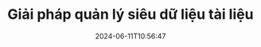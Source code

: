 ---
############################# Static ############################
layout: "family"
date:  2024-06-11T10:56:47
draft: false

product: "Metadata"
product_tag: "metadata"

lang: vi

############################# Head ############################
head_title: "API .NET, Java, Node.js và ứng dụng thao tác siêu dữ liệu trực tuyến của GroupDocs"
head_description: "API siêu dữ liệu tài liệu có nguồn gốc từ C# .NET & Java. Đọc, viết, chỉnh sửa và so sánh thông tin meta của tất cả các định dạng phổ biến. Phân tích và xuất siêu dữ liệu."

############################# Header ############################
title: "Giải pháp quản lý siêu dữ liệu tài liệu"
description:  |
  API và ứng dụng để đọc, chỉnh sửa, thay thế và xóa siêu dữ liệu của tài liệu, hình ảnh và các định dạng tệp khác trên các nền tảng phổ biến.

  Thêm thông tin siêu dữ liệu ẩn vào các tệp và tài liệu kinh doanh của bạn.

  Sửa đổi hoặc xóa siêu dữ liệu đã được trình bày trong tài liệu của bạn.

  Thu thập và phân tích thông tin về siêu dữ liệu tài liệu và tệp.

############################# Supported Platforms ###############################
supported_platforms:
  enable: true
  head_title: "Chọn nền tảng của bạn"
  title: "Nền tảng độc lập"
  description: "GroupDocs.Metadata tương thích với nhiều hệ điều hành và khung:"
  details_link_title: "Tìm hiểu thêm"

  items:
    # items loop
    - title: ".NET"
      description: GroupDocs.Metadata .NET 
      color: "blue"
      tag: "net"
      link: "/metadata/net/"
      features_link: "https://docs.groupdocs.com/metadata/net/system-requirements/"
      features:
          # features loop
          - rows: "4"
            content: |
                    .NET Core 3.0 or higher <br> .NET 5.0 or higher <br> .NET Standard 2.1
      
          # features loop
          - rows: "1"
            content: |
                    Windows <br> Linux <br> Mac OS
      
          # features loop
          - rows: "3"
            content: |
                    Microsoft Visual Studio <br> JetBrains Rider <br> Microsoft Visual Code
      
          # features loop
          - rows: "1"
            content: |
                    70+ file formats
      

    # items loop
    - title: "Java"
      description: GroupDocs.Metadata Java
      color: "red"
      tag: "java"
      link: "/metadata/java/"
      features_link: "https://docs.groupdocs.com/metadata/java/system-requirements/"
      features:
          # features loop
          - rows: "4"
            content: |
                    J2SE 7.0 or higher <br> Kotlin
      
          # features loop
          - rows: "1"
            content: |
                    Windows <br> Linux <br> Mac OS
      
          # features loop
          - rows: "3"
            content: |
                    IntelliJ IDEA <br> Eclipse <br> NetBeans
      
          # features loop
          - rows: "1"
            content: |
                    70+ file formats

    # items loop
    - title: "Node.js"
      description: GroupDocs.Metadata Node.js
      color: "green"
      tag: "nodejs-java"
      link: "/metadata/nodejs-java/"
      features_link: "https://docs.groupdocs.com/metadata/"
      features:
          # features loop
          - rows: "4"
            content: |
                    Node.js 16+ and J2SE 8.0 (1.8)+
      
          # features loop
          - rows: "1"
            content: |
                    Windows <br> Linux <br> Mac OS
      
          # features loop
          - rows: "3"
            content: |
                    Atom <br> Visual Studio Code <br> Bất kỳ trình soạn thảo văn bản nào khác
      
          # features loop
          - rows: "1"
            content: |
                    70+ file formats

############################# Features ###############################
features:
  enable: true
  title: "Đánh giá tính năng của GroupDocs.Metadata"
  description: "Giải pháp của chúng tôi được thiết kế để thao tác siêu dữ liệu ở nhiều định dạng tệp phổ biến bao gồm hình ảnh và tài liệu văn phòng."

  items:
    # items loop
    - icon: "protect"
      title: "Bảo vệ thông tin doanh nghiệp"
      content: "Thêm siêu dữ liệu ẩn vào các tệp và tài liệu nhạy cảm của bạn."

    # items loop
    - icon: "control"
      title: "Kiểm soát siêu dữ liệu tài liệu"
      content: "Thu thập thông tin chi tiết về siêu dữ liệu có trong tài liệu."

    # items loop
    - icon: "manipulate"
      title: "Thao tác thông tin siêu dữ liệu"
      content: "Sửa đổi nội dung hoặc xóa siêu dữ liệu ở nhiều định dạng tệp được hỗ trợ."

    # items loop
    - icon: "additional"
      title: "Các tính năng bổ sung khác nhau"
      content: "Nhận bản xem trước tài liệu, trích xuất các gói siêu dữ liệu, v.v."

############################# Code Samples ###############################
code_samples:
  enable: true
  title: "Bảo vệ tài liệu bằng siêu dữ liệu"
  description: "GroupDocs.Metadata ví dụ về mã hoạt động điển hình."

  items:
    # items loop
    - title: "Xóa siêu dữ liệu không cần thiết khỏi hình ảnh và tài liệu"
      content: "GroupDocs.Metadata giúp bạn dễ dàng xóa thông tin ẩn khỏi tệp và tài liệu của mình. Bạn có thể nhanh chóng xóa các chi tiết như thời gian và vị trí chụp ảnh hoặc xóa thông tin tác giả và người chỉnh sửa khỏi tài liệu Office."
      samples:
          # samples loop
          - language: "C#"
            color: "blue"
            content: |
                    <code class="language-csharp" data-lang="csharp">
                        // Truyền đường dẫn tới tài liệu tới hàm tạo Metadata

                        using (Metadata metadata = new Metadata("source.docx"))
                        {
                            // Xóa các thuộc tính tài liệu được kết nối với người tạo và người chỉnh sửa
                            var affected = metadata.RemoveProperties(
                                p => p.Tags.Contains(Tags.Person.Creator) ||
                                    p.Tags.Contains(Tags.Person.Editor);

                            // Kết quả quá trình loại bỏ siêu dữ liệu
                            Console.WriteLine("Properties removed: {0}", affected);

                            // Lưu tài liệu đã được làm sạch
                            metadata.Save("result.docx");
                        }                    
                    </code>

          # samples loop
          - language: "Java"
            color: "red"
            content: |
                    <code class="language-java" data-lang="java">
                        // Truyền đường dẫn tới tài liệu tới hàm tạo Metadata

                        try (Metadata metadata = new Metadata("source.docx");{

                            // Xóa các thuộc tính tài liệu được kết nối với người tạo và người chỉnh sửa
                            int affected = metadata.removeProperties(
                                new ContainsTagSpecification(Tags.getPerson().getCreator()).or(
                                new ContainsTagSpecification(Tags.getPerson().getEditor())));

                            // Kết quả quá trình loại bỏ siêu dữ liệu
                            System.out.println(String.format("Properties removed: %s", affected));

                            // Lưu tài liệu đã được làm sạch
                            metadata.save("result.docx");
                        }

                    </code>

          # samples loop
          - language: "TypeScript"
            color: "green"
            content: |
                    <code class="language-java" data-lang="javascript">
                        // Truyền đường dẫn tới tài liệu tới hàm tạo Metadata

                        const metadata = new groupdocs.metadata.Metadata("source.docx");
    
                        // Xóa các thuộc tính tài liệu được kết nối với người tạo và người chỉnh sửa
                        var affected = metadata.removeProperties(
                            new groupdocs.metadata.ContainsTagSpecification(groupdocs.metadata.Tags.getPerson().getCreator()).or(
                            new groupdocs.metadata.ContainsTagSpecification(groupdocs.metadata.Tags.getPerson().getEditor()))
                            );

                        // Kết quả quá trình loại bỏ siêu dữ liệu
                        console.log('Properties removed: ${affected}');

                        // Lưu tài liệu đã được làm sạch
                        metadata.save("result.docx");                        

                    </code>

############################# Supported Formats ###############################
formats:
  enable: true
  title: "Hơn 70 định dạng được hỗ trợ"
  description: "GroupDocs.Metadata giúp kiểm soát siêu dữ liệu ở các định dạng tài liệu và tệp phổ biến."

############################# Metrics ###############################
metrics:
  enable: true
  title: "Thành tích của GroupDocs.Metadata"
  description: "Khám phá các số liệu chính về thành tích của Thư viện của chúng tôi"

  items:
    # items loop
    - number: "70+"
      title: "Các định dạng được hỗ trợ"
      content: "GroupDocs.Metadata hỗ trợ thao tác siêu dữ liệu cho hơn 70 định dạng tệp phổ biến."

    # items loop
    - number: "700k"
      title: "Tải xuống NuGet"
      content: "GroupDocs.Metadata cho gói .NET NuGet đã được tải xuống hơn 700.000 lần."

    # items loop
    - number: "15k"
      title: "Tải xuống Maven"
      content: "GroupDocs.Metadata có 15.000 lượt tải xuống trên Maven. Quản lý siêu dữ liệu Java mạnh mẽ."

    # items loop
    - number: "140+"
      title: "Khách hàng hạnh phúc"
      content: "Các công ty nổi tiếng với tư cách là nhà phát triển cá nhân đều thích các sản phẩm của GroupDocs để xây dựng các giải pháp sáng tạo."


############################# Customers ###############################
customers:
  enable: true
  title: "Khách hàng hạnh phúc của chúng tôi"
  description: "Sản phẩm của GroupDocs được nhiều khách hàng trên toàn cầu tin cậy và sử dụng trong nhiều giải pháp kinh doanh cạnh tranh trên toàn thế giới."

  items:
    # items loop
    - title: "BenQ Corporation"
      logo: "benq"
      
    # items loop
    - title: "Nasdaq Stock Market"
      logo: "nasdaq"
      
    # items loop
    - title: "AT&T Inc."
      logo: "att"
      
    # items loop
    - title: "Customer logo AstraZeneca"
      logo: "astrazeneca"
      
    # items loop
    - title: "Central Bank of Argentina"
      logo: "argentinacentralbank"
      
    # items loop
    - title: "Roche Holding AG"
      logo: "roche"
      
    # items loop
    - title: "Capita"
      logo: "capita"
      
    # items loop
    - title: "Axa S.A."
      logo: "axa"
      
    # items loop
    - title: "Instructure Inc."
      logo: "instructure"
      
    # items loop
    - title: "Wipro"
      logo: "wipro"


############################# Actions ###############################
actions:
  enable: true
  title: "Sẵn sàng để bắt đầu?"
  description: "Dùng thử miễn phí các tính năng của GroupDocs.Metadata trong ứng dụng của bạn"

  items:
    # items loop
    - title: ".NET"
      color: "blue"
      link: "/metadata/net/"

    # items loop
    - title: "Java"
      color: "red"
      link: "/metadata/java/"

    # items loop
    - title: "Node.js"
      color: "green"
      link: "/metadata/nodejs-java/"      

############################# FAQ ###############################
faq:
  enable: true
  title: "Các câu hỏi thường gặp"
  description: "Bạn có thắc mắc về sản phẩm của chúng tôi? Chúng tôi có câu trả lời!"

  items:
    # items loop
    - question: "GroupDocs.Metadata có yêu cầu phần mềm của bên thứ ba để xử lý siêu dữ liệu tài liệu không?"
      answer: "GroupDocs.Metadata hoạt động độc lập; không cần thư viện bên ngoài như Microsoft Office hay Adobe Acrobat."

    # items loop
    - question: "Tôi có thể dùng thử các tính năng của GroupDocs.Metadata trước khi mua không?"
      answer: "Tuyệt đối! GroupDocs.Metadata cung cấp bản dùng thử miễn phí. Cài đặt nó và khám phá khả năng của nó. Tuy nhiên, xin lưu ý rằng các phiên bản dùng thử sẽ thêm 'huy hiệu dùng thử' vào tài liệu của bạn và chỉ xử lý 3 trang đầu tiên. Để có trải nghiệm hoàn chỉnh, hãy nhận giấy phép tạm thời 30 ngày miễn phí để có đầy đủ chức năng. Hãy xem thông tin chi tiết [tại đây](https://purchase.groupdocs.com/temporary-license/)."

    # items loop
    - question: "Những loại giấy phép có sẵn?"
      answer: "Bạn đang tìm giấy phép GroupDocs.Metadata? Chúng tôi đã giúp bạn có nhiều lựa chọn khác nhau. Chọn trong số các giấy phép phù hợp với nhu cầu của bạn, dựa trên các yếu tố như số lượng nhà phát triển trong nhóm của bạn, địa điểm triển khai (ví dụ: văn phòng đơn lẻ hoặc nơi làm việc từ xa) và liệu việc phân phối cho khách hàng cuối có yêu cầu chia sẻ SDK/API với khách hàng hay không. Ngoài ra, hãy chọn giấy phép sử dụng hàng tháng, trong đó bạn thanh toán dựa trên mức sử dụng của mình với các gói có đồng hồ đo. Hãy khám phá sâu hơn và tìm thấy sự phù hợp hoàn hảo [tại đây](https://purchase.groupdocs.com/pricing/metadata/net/)."

############################# Cloud Links ###############################
cloud_links:
  enable: true
  title: "GroupDocs.Metadata API mã thấp bao gồm"
  description: "Quản lý siêu dữ liệu nhạy cảm trong các tệp doanh nghiệp trong ứng dụng của bạn bằng API REST dựa trên đám mây của chúng tôi."
  
  items:
    # items loop
    - title: "GroupDocs.Metadata Cloud for cURL"
      content: "Làm việc với API thao tác siêu dữ liệu RESTful cURL để quản lý thông tin siêu dữ liệu của PDF, Word, Excel, Bản trình bày, hình ảnh và tệp đa phương tiện trong ứng dụng của bạn."
      icon: "groupdocs_metadata-for-curl"
      link: "https://products.groupdocs.cloud/metadata/curl"

    # items loop
    - title: "GroupDocs.Metadata Cloud for .NET"
      content: "Sử dụng API REST siêu dữ liệu với .NET SDK để thêm, chỉnh sửa, trích xuất, tìm kiếm và xóa siêu dữ liệu khỏi các định dạng tài liệu trong ứng dụng .NET."
      icon: "groupdocs_metadata-for-net"
      link: "https://products.groupdocs.cloud/metadata/net"

    # items loop
    - title: "GroupDocs.Metadata Cloud for Java"
      content: "Nâng cao các ứng dụng Java của bạn bằng các tính năng quản lý siêu dữ liệu mạnh mẽ bằng cách sử dụng SDK siêu dữ liệu cho Java."
      icon: "groupdocs_metadata-for-java"
      link: "https://products.groupdocs.cloud/metadata/java"

############################# App links ###############################
app_links:
  enable: true
  title: "GroupDocs.Metadata Không bao gồm ứng dụng mã"
  description: "Truy cập ứng dụng web GroupDocs để quản lý siêu dữ liệu tài liệu. Xử lý MIỄN PHÍ hơn 70 định dạng tệp phổ biến trong trình duyệt yêu thích của bạn."

  items:
    # items loop
    - title: "GroupDocs.Metadata Total"
      content: "Ứng dụng miễn phí để xem và chỉnh sửa siêu dữ liệu của Word, Excel, PDF, PowerPoint và hơn 70 loại tài liệu."
      icon: "groupdocs_metadata-app"
      link: "https://products.groupdocs.app/metadata/total"

    # items loop
    - title: "GroupDocs.Metadata DOCX"
      content: "Trình xem và chỉnh sửa siêu dữ liệu trực tuyến miễn phí cho tài liệu MS Word."
      icon: "groupdocs_words-app"
      link: "https://products.groupdocs.app/metadata/docx"

    # items loop
    - title: "GroupDocs.Metadata PDF"
      content: "Xem hoặc chỉnh sửa thông tin siêu dữ liệu của tài liệu PDF trực tuyến."
      icon: "groupdocs_pdf-app"
      link: "https://products.groupdocs.app/metadata/pdf"


      


---